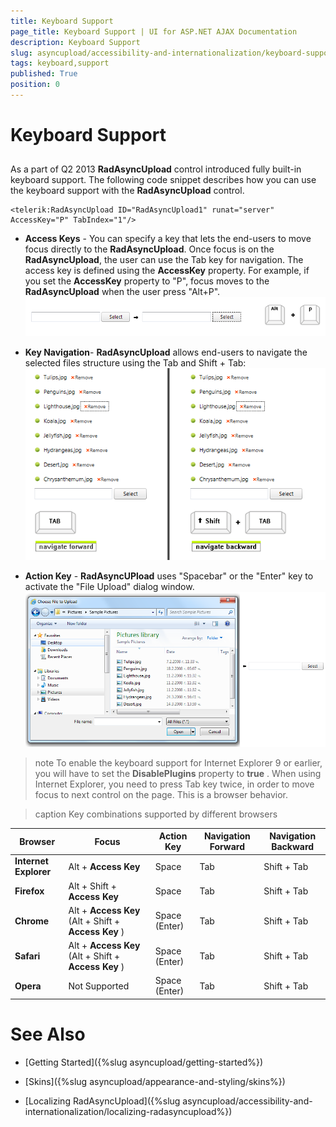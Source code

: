 ```yaml
---
title: Keyboard Support
page_title: Keyboard Support | UI for ASP.NET AJAX Documentation
description: Keyboard Support
slug: asyncupload/accessibility-and-internationalization/keyboard-support
tags: keyboard,support
published: True
position: 0
---
```


# Keyboard Support

## 

As a part of Q2 2013 **RadAsyncUpload** control introduced fully built-in keyboard support. The following code snippet describes how you can use the keyboard support with the **RadAsyncUpload** control.

````ASPNET
<telerik:RadAsyncUpload ID="RadAsyncUpload1" runat="server" AccessKey="P" TabIndex="1"/>
````

* **Access Keys** - You can specify a key that lets the end-users to move focus directly to the **RadAsyncUpload**. Once focus is on the **RadAsyncUpload**, the user can use the Tab key for navigation. The access key is defined using the **AccessKey** property. For example, if you set the **AccessKey** property to "P", focus moves to the **RadAsyncUpload** when the user press "Alt+P".![asyncupload-accessibilityandinternalization-keyboardsupport-focus](images/asyncupload-accessibilityandinternalization-keyboardsupport-focus.png)

* **Key Navigation**- **RadAsyncUpload** allows end-users to navigate the selected files structure using the Tab and Shift + Tab:![asyncupload-accessibilityandinternalization-keyboardsupport-navigationpage](images/asyncupload-accessibilityandinternalization-keyboardsupport-navigationpage.png)

* **Action Key** - **RadAsyncUPload** uses "Spacebar" or the "Enter" key to activate the "File Upload" dialog window.![asyncupload-accessibilityandinternalization-keyboardsupport-open](images/asyncupload-accessibilityandinternalization-keyboardsupport-open.png)

>note To enable the keyboard support for Internet Explorer 9 or earlier, you will have to set the **DisablePlugins** property to **true** .
>When using Internet Explorer, you need to press Tab key twice, in order to move focus to next control on the page. This is a browser behavior.
>


>caption  Key combinations supported by different browsers 

| Browser | Focus | Action Key | Navigation Forward | Navigation Backward |
| ------ | ------ | ------ | ------ | ------ |
| **Internet Explorer** |Alt + **Access Key** |Space|Tab|Shift + Tab|
| **Firefox** |Alt + Shift + **Access Key** |Space|Tab|Shift + Tab|
| **Chrome** |Alt + **Access Key** (Alt + Shift + **Access Key** )|Space (Enter)|Tab|Shift + Tab|
| **Safari** |Alt + **Access Key** (Alt + Shift + **Access Key** )|Space (Enter)|Tab|Shift + Tab|
| **Opera** |Not Supported|Space (Enter)|Tab|Shift + Tab|

# See Also

 * [Getting Started]({%slug asyncupload/getting-started%})

 * [Skins]({%slug asyncupload/appearance-and-styling/skins%})

 * [Localizing RadAsyncUpload]({%slug asyncupload/accessibility-and-internationalization/localizing-radasyncupload%})
